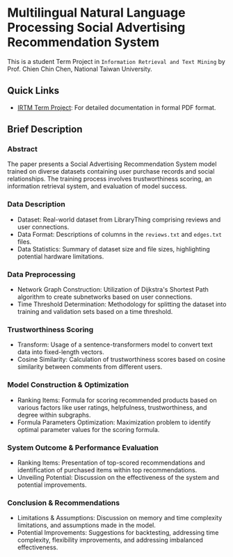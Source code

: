 # Multilingual Natural Language Processing Social Advertising Recommendation System

This is a student Term Project in `Information Retrieval and Text Mining` by Prof. Chien Chin Chen, National Taiwan University.

## Quick Links

- [IRTM Term Project](https://github.com/brianCHUCHU/Social_Advertisement_Recommendation_System/blob/main/IRTM%20Term%20Project.pdf): For detailed documentation in formal PDF format.

## Brief Description
### Abstract
The paper presents a Social Advertising Recommendation System model trained on diverse datasets containing user purchase records and social relationships. The training process involves trustworthiness scoring, an information retrieval system, and evaluation of model success.

### Data Description
- Dataset: Real-world dataset from LibraryThing comprising reviews and user connections.
- Data Format: Descriptions of columns in the `reviews.txt` and `edges.txt` files.
- Data Statistics: Summary of dataset size and file sizes, highlighting potential hardware limitations.

### Data Preprocessing
- Network Graph Construction: Utilization of Dijkstra's Shortest Path algorithm to create subnetworks based on user connections.
- Time Threshold Determination: Methodology for splitting the dataset into training and validation sets based on a time threshold.

### Trustworthiness Scoring
- Transform: Usage of a sentence-transformers model to convert text data into fixed-length vectors.
- Cosine Similarity: Calculation of trustworthiness scores based on cosine similarity between comments from different users.

### Model Construction & Optimization
- Ranking Items: Formula for scoring recommended products based on various factors like user ratings, helpfulness, trustworthiness, and degree within subgraphs.
- Formula Parameters Optimization: Maximization problem to identify optimal parameter values for the scoring formula.

### System Outcome & Performance Evaluation
- Ranking Items: Presentation of top-scored recommendations and identification of purchased items within top recommendations. 
- Unveiling Potential: Discussion on the effectiveness of the system and potential improvements.

### Conclusion & Recommendations
- Limitations & Assumptions: Discussion on memory and time complexity limitations, and assumptions made in the model.
- Potential Improvements: Suggestions for backtesting, addressing time complexity, flexibility improvements, and addressing imbalanced effectiveness.